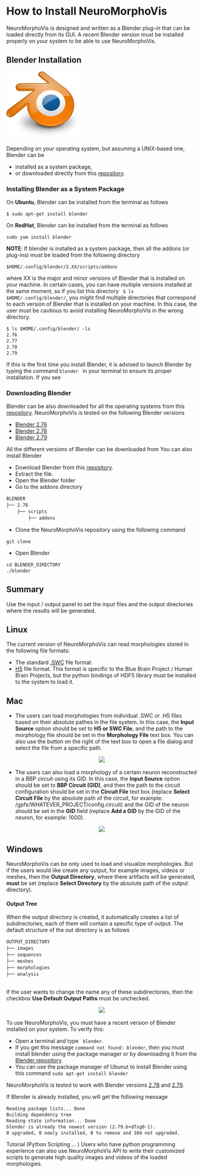 # How to Install NeuroMorphoVis

NeuroMorphoVis is designed and written as a Blender _plug-in_ that can be loaded directly from its GUI. A recent Blender version must be installed properly on your system to be able to use NeuroMorphoVis. 

## Blender Installation 
<p align="left">
  <img src="images/blender-logo.png">
</p>

Depending on your operating system, but assuming a UNIX-based one, Blender can be  
+ installed as a system package, 
+ or downloaded directly from this [repository](http://download.blender.org/release/).

### Installing Blender as a System Package

On __Ubuntu__, Blender can be installed from the terminal as follows 
```
$ sudo apt-get install blender
```

On __RedHat__, Blender can be installed from the terminal as follows
```
sudo yum install blender
```

__NOTE__: If blender is installed as a system package, then all the addons (or plug-ins) must be loaded from the following directory
```
$HOME/.config/blender/2.XX/scripts/addons
```
where XX is the major and minor versions of Blender that is installed on your machine. In certain cases, you can have multiple versions installed at the same moment, so if you list this directory ``` $ ls $HOME/.config/blender/```, you might find multiple directories that correspond to each version of Blender that is installed on your machine. In this case, the user must be cautious to avoid installing NeuroMorphoVis in the wrong directory. 
```
$ ls $HOME/.config/blender/ -ls 
2.76
2.77
2.78
2.79
```

If this is the first time you install Blender, it is advised to launch Blender by typing the command ```blender ``` in your terminal to ensure its proper installation. If you see 

### Downloading Blender 
Blender can be also downloaded for all the operating systems from this [repository](http://download.blender.org/release/). NeuroMorphoVis is tested on the following Blender versions 
+ [Blender 2.76](http://download.blender.org/release/Blender2.76/)
+ [Blender 2.78](http://download.blender.org/release/Blender2.78/)
+ [Blender 2.79](http://download.blender.org/release/Blender2.79/)




All the different versions of Blender can be downloaded from  You can also install Blender 

+ Download Blender from this [repository](http://download.blender.org/release/Blender2.78/).
+ Extract the file. 
+ Open the Blender folder 
+ Go to the addons directory 

```bash
BLENDER
├── 2.78
    ├── scripts 
        ├── addons
```
 + Clone the NeuroMorphoVis repository using the following command 
 
 ```
 git clone 
 ```
 
 + Open Blender 
 ```
 cd BLENDER_DIRECTORY 
 ./blender 
 ```
 

## Summary
Use the input / output panel to set the input files and the output directories where the results will be generated.    

## Linux
The current version of NeuroMorphoVis can read morphologies stored in the following file formats:
+ The standard [.SWC](http://www.neuronland.org/NLMorphologyConverter/MorphologyFormats/SWC/Spec.html) file format. 
+ [H5](https://developer.humanbrainproject.eu/docs/projects/morphology-documentation/0.0.2/index.html) file format. This format is specific to the Blue Brain Project / Human Brain Projects, but the python bindings of HDF5 library must be installed to the system to load it.   

## Mac 
+ The users can load morphologies from individual .SWC or .H5 files based on their absolute pathes in the file system. In this case, the __Input Source__ option should be set to __H5 or SWC File__, and the path to the morphology file should be set in the __Morphology File__ text box. You can also use the button on the right of the text box to open a file dialog and select the file from a specific path.

<p align="center">
  <img src="images/io-1.png">
</p>

+ The users can also load a morphology of a certain neuron reconstructed in a BBP circuit using its GID. In this case, the __Input Source__ option should be set to __BBP Circuit (GID)__, and then the path to the circuit configuration should be set in the __Circuit File__ text box (replace __Select Circuit File__ by the absolute path of the circuit, for example: /gpfs/WHATEVER_PROJECT/config.circuit) and the GID of the neuron should be set in the __GID__ field (replace __Add a GID__ by the GID of the neuron, for example: 1000).  

<p align="center">
  <img src="images/io-2.png">
</p>

## Windows
NeuroMorphoVis can be only used to load and visualize morphologies. But if the users would like create any output, for example images, videos or meshes, then the __Output Directory__, where there artifacts will be generated, __must__ be set (replace __Select Directory__ by the absolute path of the output directory).

#### Output Tree
When the output directory is created, it automatically creates a list of subdirectories, each of them will contain a specific type of output. The default structure of the out directory is as follows 

```bash
OUTPUT_DIRECTORY
├── images
├── sequences
├── meshes
├── morphologies
├── analysis



```

If the user wants to change the name any of these subdirectories, then the checkbox __Use Default Output Paths__ must be unchecked. 

<p align="center">
  <img src="images/io-3.png">
</p>

To use NeuroMorphoVis, you must have a recent version of Blender installed on your system. To verify this: 
+ Open a terminal and type ``` blender```. 
+ If you get this message ```command not found: blender```, then you must install blender using the package manager or by downloading it from the [Blender repository](http://download.blender.org/release/).
+ You can use the package manager of Ubunut to install Blender using this command 
``` sudo apt-get install blender ```

NeuroMorphoVis is tested to work with Blender versions [2.78](http://download.blender.org/release/Blender2.78/) and [2.79](http://download.blender.org/release/Blender2.79/).

If Blender is already installed, you will get the following message 
```
Reading package lists... Done
Building dependency tree       
Reading state information... Done
blender is already the newest version (2.79.b+dfsg0-1).
0 upgraded, 0 newly installed, 0 to remove and 104 not upgraded.
```

Tutorial (Python  Scripting ... )
Users who have python programming experience can also use NeuroMorphoVis API to write their customized scripts to generate high quality images and videos of the loaded morphologies.  
